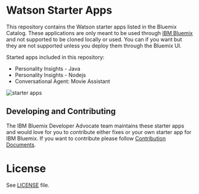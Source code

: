 # Watson Starter Apps
This repository contains the Watson starter apps listed in the Bluemix Catalog. These applications are only meant to be used through [IBM Bluemix][bluemix] and not supported to be cloned locally or used. You can if you want but they are not supported unless you deploy them through the Bluemix UI.

Started apps included in this repository:
 * Personality Insights - Java
 * Personality Insights - Nodejs
 * Conversational Agent: Movie Assistant

![starter apps](http://s9.postimg.org/m564n9zbz/Screen_Shot_2016_02_15_at_4_27_23_PM.png)

## Developing and Contributing

The IBM Bluemix Developer Advocate team maintains these starter apps and would love for you to contribute either fixes or your own starter app for IBM Bluemix. If you want to contribute please follow [Contribution Documents](CONTRIBUTING.md).

# License

See [LICENSE](LICENSE) file.

[bluemix]: https://console.ng.bluemix.net/
